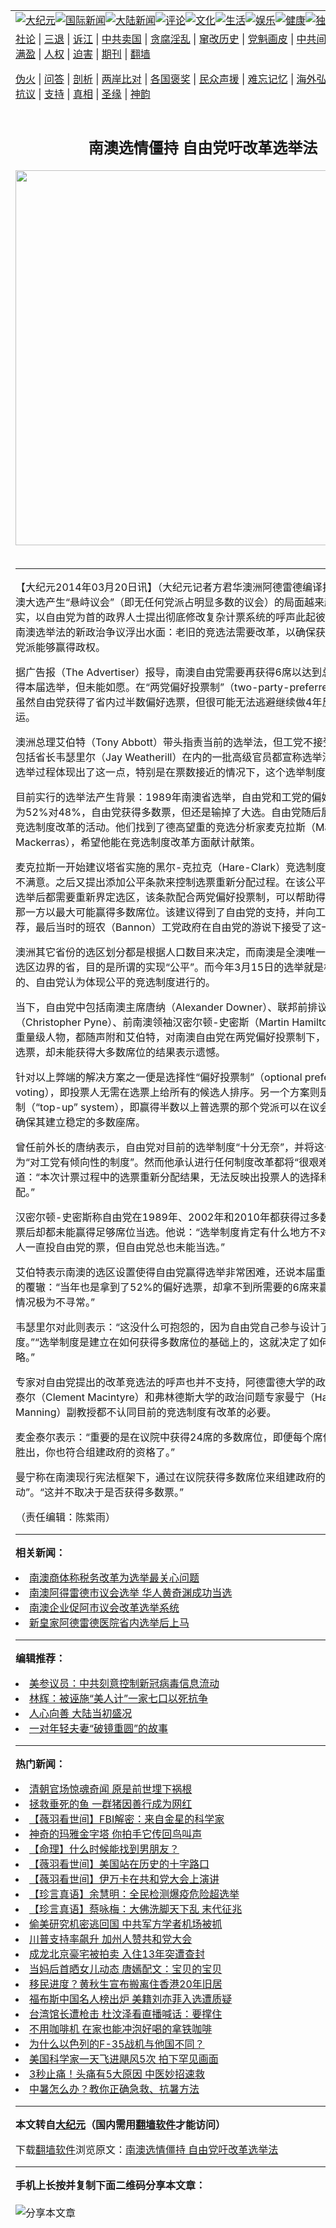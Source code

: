 <a name="1" id="1" target="_blank"></a><span id="1"></span>
<table align=center border="0"><tr><td colspan="2" VALIGN=TOP><a href="https://github.com/qysarz3954/djy/blob/master/gb/nsc413.md#1"><img src="https://raw.githubusercontent.com/qysarz3954/www/master/t/djy/1.jpg" title="大纪元"></a><a href="https://github.com/qysarz3954/djy/blob/master/gb/n24hr.md#1"><img src="https://raw.githubusercontent.com/qysarz3954/www/master/t/djy/3.jpg" title="国际新闻"></a><a href="https://github.com/qysarz3954/djy/blob/master/gb/nsc413.md#1"><img src="https://raw.githubusercontent.com/qysarz3954/www/master/t/djy/4.jpg" title="大陆新闻"></a><a href="https://github.com/qysarz3954/djy/blob/master/gb/news392.md#1"><img src="https://raw.githubusercontent.com/qysarz3954/www/master/t/djy/5.jpg" title="评论"></a><a href="https://github.com/qysarz3954/djy/blob/master/gb/news2007.md#1"><img src="https://raw.githubusercontent.com/qysarz3954/www/master/t/djy/6.jpg" title="文化"></a><a href="https://github.com/qysarz3954/djy/blob/master/gb/news2008.md#1"><img src="https://raw.githubusercontent.com/qysarz3954/www/master/t/djy/7.jpg" title="生活"></a><a href="https://github.com/qysarz3954/djy/blob/master/gb/ncyule.md#1"><img src="https://raw.githubusercontent.com/qysarz3954/www/master/t/djy/8.jpg" title="娱乐"></a><a href="https://github.com/qysarz3954/djy/blob/master/gb/nsc1002.md#1"><img src="https://raw.githubusercontent.com/qysarz3954/www/master/t/djy/9.jpg" title="健康"><a href="https://github.com/qysarz3954/djy/blob/master/gb/nf6092.md#1"><img src="https://raw.githubusercontent.com/qysarz3954/www/master/t/djy/10a.jpg" title="独家"></a><a href="https://github.com/qysarz3954/djy/blob/master/gb/nf4514.md#1"><img src="https://raw.githubusercontent.com/qysarz3954/www/master/t/djy/12a.jpg" title="头条"></a></td></tr>
<tr><td colspan="2" VALIGN=TOP><a target="_blank" href="https://github.com/qysarz3954/djy/blob/master/gb/9p.md#1">社论</a> | <a target="_blank" href="https://github.com/qysarz3954/djy/blob/master/gb/nf5657.md#1">三退</a> | <a target="_blank" href="https://github.com/qysarz3954/djy/blob/master/gb/nf6124.md#1">诉江</a> | <a target="_blank" href="https://github.com/qysarz3954/djy/blob/master/gb/nf1176117.md#1">中共卖国</a> | <a target="_blank" href="https://github.com/qysarz3954/djy/blob/master/gb/nf5773.md#1">贪腐淫乱</a> | <a target="_blank" href="https://github.com/qysarz3954/djy/blob/master/gb/nf1176115.md#1">窜改历史</a> | <a target="_blank" href="https://github.com/qysarz3954/djy/blob/master/gb/nf1176107.md#1">党魁画皮</a> | <a target="_blank" href="https://github.com/qysarz3954/djy/blob/master/gb/nf1320400.md#1">中共间谍</a> | <a target="_blank" href="https://github.com/qysarz3954/djy/blob/master/gb/nf1176114.md#1">破坏传统</a> | <a target="_blank" href="https://github.com/qysarz3954/ntdtv/blob/master/gb/prog447_1.md#1">恶贯满盈</a> | <a target="_blank" href="https://github.com/qysarz3954/djy/blob/master/gb/ncid278.md#1">人权</a> | <a target="_blank" href="https://github.com/qysarz3954/djy/blob/master/gb/nf1176111.md#1">迫害</a> | <a target="_blank" href="https://gitlab.com/szzdlab/mh-qikan/blob/master/README.md#1">期刊</a> | <a target="_blank" href="https://github.com/qysarz3954/www/blob/master/README.md?zsrh#8">翻墙</a></p><p><a target="_blank" href="https://github.com/qysarz3954/djy/blob/master/gb/nf5562.md#1">伪火</a> | <a target="_blank" href="https://github.com/qysarz3954/djy/blob/master/gb/nf4378.md#1">问答</a> | <a target="_blank" href="https://github.com/qysarz3954/djy/blob/master/gb/nf5792.md#1">剖析</a> | <a target="_blank" href="https://github.com/qysarz3954/djy/blob/master/gb/nf5735.md#1">两岸比对</a> | <a target="_blank" href="https://github.com/qysarz3954/djy/blob/master/gb/nf6119.md#1">各国褒奖</a> | <a target="_blank" href="https://github.com/qysarz3954/djy/blob/master/gb/nf6120.md#1">民众声援</a> | <a target="_blank" href="https://github.com/qysarz3954/djy/blob/master/gb/nf1188594.md#1">难忘记忆</a> | <a target="_blank" href="https://github.com/qysarz3954/djy/blob/master/gb/nf3180.md#1">海外弘传</a> | <a target="_blank" href="https://github.com/qysarz3954/djy/blob/master/gb/nf5410.md#1">万人上访</a> | <a target="_blank" href="https://github.com/qysarz3954/ntdtv/blob/master/gb/prog1530_1.md#1">和平抗议</a> | <a target="_blank" href="https://github.com/qysarz3954/djy/blob/master/gb/nf4386.md#1">支持</a> | <a target="_blank" href="https://github.com/qysarz3954/djy/blob/master/gb/nf4389.md#1">真相</a> | <a target="_blank" href="https://github.com/qysarz3954/djy/blob/master/gb/nf5790.md#1">圣缘</a> | <a target="_blank" href="https://github.com/qysarz3954/djy/blob/master/gb/nf4786.md#1">神韵</a></td></tr>
<tr><td VALIGN=TOP width="626"><h2 align=center>南澳选情僵持 自由党吁改革选举法</h2>
<img width="600" src="https://i.epochtimes.com/assets/uploads/2020/08/4970a9f30e23b8db57336db8567cacf0-320x200.jpg" />
<h6></h6>
<hr>
	<p>【大纪元2014年03月20日讯】（大纪元记者方君华澳洲阿德雷德编译报导）随着<ahref="https://github.com/qysarz3954/djy/blob/master/gb/tag/%E5%8D%97%E6%BE%B3.md#1">南澳</a>大选产生“悬峙议会”（即无任何党派占明显多数的议会）的局面越来越可能成为现实，以自由党为首的政界人士提出彻底修改复杂计票系统的呼声此起彼伏，一个针对南澳<ahref="https://github.com/qysarz3954/djy/blob/master/gb/tag/%E9%80%89%E4%B8%BE.md#1">选举</a>法的新政治争议浮出水面：老旧的竞选法需要改革，以确保获得多数选票的党派能够赢得政权。</p>
<p>据广告报（The Advertiser）报导，<ahref="https://github.com/qysarz3954/djy/blob/master/gb/tag/%E5%8D%97%E6%BE%B3.md#1">南澳</a>自由党需要再获得6席以达到总共24席以赢得本届<ahref="https://github.com/qysarz3954/djy/blob/master/gb/tag/%E9%80%89%E4%B8%BE.md#1">选举</a>，但未能如愿。在“两党偏好投票制”（two-party-preferred vote）下，虽然自由党获得了省内过半数偏好选票，但很可能无法逃避继续做4年反对党的命运。</p>
<p>澳洲总理艾伯特（Tony Abbott）带头指责当前的选举法，但工党不接受这个说法。包括省长韦瑟里尔（Jay Weatherill）在内的一批高级官员都宣称选举法没有问题，选举过程体现出了这一点，特别是在票数接近的情况下，这个选举制度十分管用。</p>
<p>目前实行的选举法产生背景：1989年南澳省选举，自由党和工党的偏好票得票结果为52%对48%，自由党获得多数票，但还是输掉了大选。自由党随后展开呼吁推行竞选制度改革的活动。他们找到了德高望重的竞选分析家麦克拉斯（Malcolm Mackerras），希望他能在竞选制度改革方面献计献策。</p>
<p>麦克拉斯一开始建议塔省实施的黑尔-克拉克（Hare-Clark）竞选制度，但自由党并不满意。之后又提出添加公平条款来控制选票重新分配过程。在该公平条款下，每次选举后都需要重新界定选区，该条款配合两党偏好投票制，可以帮助得票超过半数的那一方以最大可能赢得多数席位。该建议得到了自由党的支持，并向工党政府极力推荐，最后当时的班农（Bannon）工党政府在自由党的游说下接受了这一法案。</p>
<p>澳洲其它省份的选区划分都是根据人口数目来决定，而南澳是全澳唯一采纳定期重划选区边界的省，目的是所谓的实现“公平”。而今年3月15日的选举就是根据当时制定的、自由党认为体现公平的竞选制度进行的。</p>
<p>当下，自由党中包括南澳主席唐纳（Alexander Downer）、联邦前排议员派恩（Christopher Pyne）、前南澳领袖汉密尔顿-史密斯（Martin Hamilton-Smith）等重量级人物，都随声附和艾伯特，对南澳自由党在两党偏好投票制下，虽赢得53%的选票，却未能获得大多数席位的结果表示遗憾。</p>
<p>针对以上弊端的解决方案之一便是选择性“偏好投票制”（optional preferential voting），即投票人无需在选票上给所有的候选人排序。另一个方案则是引入“补足”机制（“top-up” system），即赢得半数以上普选票的那个党派可以在议会中增加席位来确保其建立稳定的多数座席。</p>
<p>曾任前外长的唐纳表示，自由党对目前的选举制度“十分无奈”，并将这一制度形容为“对工党有倾向性的制度”。然而他承认进行任何制度改革都将“很艰难”。他补充道：“本次计票过程中的选票重新分配结果，无法反映出投票人的选择和最后的座席分配。”</p>
<p>汉密尔顿-史密斯称自由党在1989年、2002年和2010年都获得过多数票，但最终计票后却都未能赢得足够席位当选。他说：“选举制度肯定有什么地方不对劲，尽管南澳人一直投自由党的票，但自由党总也未能当选。”</p>
<p>艾伯特表示南澳的选区设置使得自由党赢得选举非常困难，还说本届重蹈了2010年的覆辙：“当年也是拿到了52%的偏好选票，却拿不到所需要的6席来赢得多数，这种情况极为不寻常。”</p>
<p>韦瑟里尔对此则表示：“这没什么可抱怨的，因为自由党自己参与设计了这个选举制度。”“选举制度是建立在如何获得多数席位的基础上的，这就决定了如何设计竞选策略。”</p>
<p>专家对自由党提出的改革竞选法的呼声也并不支持，阿德雷德大学的政治系教授麦金泰尔（Clement Macintyre）和弗林德斯大学的政治问题专家曼宁（Haydon Manning）副教授都不认同目前的竞选制度有改革的必要。</p>
<p>麦金泰尔表示：“重要的是在议院中获得24席的多数席位，即便每个席位都只以一票胜出，你也符合组建政府的资格了。”</p>
<p>曼宁称在南澳现行宪法框架下，通过在议院获得多数席位来组建政府的条件“不可松动”。“这并不取决于是否获得多数票。”</p>
<p>（责任编辑：陈紫雨）</p>
	
<hr>


<strong>相关新闻：</strong>
<li><a href="https://github.com/qysarz3954/djy/blob/master/gb/6/2/3/n1210823.md#1">南澳商体称税务改革为选举最关心问题</a></li>
<li><a href="https://github.com/qysarz3954/djy/blob/master/gb/7/10/26/n1880129.md#1">南澳阿得雷德市议会选举  华人黄奇渊成功当选</a></li>
<li><a href="https://github.com/qysarz3954/djy/blob/master/gb/8/10/22/n2305420.md#1">南澳企业促阿市议会改革选举系统</a></li>
<li><a href="https://github.com/qysarz3954/djy/blob/master/gb/9/6/18/n2562258.md#1">新皇家阿德雷德医院省内选举后上马</a></li>
<hr>


<strong>编辑推荐：</strong>
<li><a href="https://github.com/onzhi266/djy/blob/master/gb/20/2/22/n11887949.md#1">美参议员：中共刻意控制新冠病毒信息流动</a></li>
<li><a href="https://github.com/tsiac2612/djy/blob/master/gb/19/2/16/n11049930.md#1" target="_blank">林辉：被诬施“美人计”一家七口以死抗争</a></li><li><a href="https://github.com/qysarz3954/djy/blob/master/gb/15/7/17/n4482910.md?dfh#1" target="_blank">人心向善 大陆当初盛况</a></li><li><a href="https://github.com/tsiac2612/djy/blob/master/gb/19/7/9/n11374288.md#1" target="_blank">一对年轻夫妻“破镜重圆”的故事</a></li>
<hr>

<strong>热门新闻：</strong>
<li><a href="https://github.com/vebhse3774/djy/blob/master/gb/20/8/23/n12352151.md#1">清朝官场惊魂奇闻 原是前世埋下祸根</a></li>
<li><a href="https://github.com/vebhse3774/djy/blob/master/gb/20/8/28/n12363346.md#1">拯救垂死的鱼 一群猪因善行成为网红</a></li>
<li><a href="https://github.com/vebhse3774/djy/blob/master/gb/20/8/29/n12366370.md#1">【薇羽看世间】FBI解密：来自金星的科学家</a></li>
<li><a href="https://github.com/vebhse3774/djy/blob/master/gb/20/8/26/n12358494.md#1">神奇的玛雅金字塔 你拍手它传回鸟叫声</a></li>
<li><a href="https://github.com/vebhse3774/djy/blob/master/gb/20/8/10/n12318960.md#1">【命理】什么时候能找到男朋友？</a></li>
<li><a href="https://github.com/vebhse3774/djy/blob/master/gb/20/8/31/n12370624.md#1">【薇羽看世间】美国站在历史的十字路口</a></li>
<li><a href="https://github.com/vebhse3774/djy/blob/master/gb/20/8/30/n12368686.md#1">【薇羽看世间】伊万卡在共和党大会上演讲</a></li>
<li><a href="https://github.com/vebhse3774/djy/blob/master/gb/20/8/30/n12367604.md#1">【珍言真语】余慧明：全民检测爆疫危险超选举</a></li>
<li><a href="https://github.com/vebhse3774/djy/blob/master/gb/20/8/28/n12364079.md#1">【珍言真语】蔡咏梅：大佛洗脚天下乱 末代征兆</a></li>
<li><a href="https://github.com/vebhse3774/djy/blob/master/gb/20/8/29/n12365460.md#1">偷美研究机密逃回国 中共军方学者机场被抓</a></li>
<li><a href="https://github.com/vebhse3774/djy/blob/master/gb/20/8/29/n12365540.md#1">川普支持率飙升 加州人赞共和党大会</a></li>
<li><a href="https://github.com/vebhse3774/djy/blob/master/gb/20/8/28/n12365016.md#1">成龙北京豪宅被拍卖 入住13年突遭查封</a></li>
<li><a href="https://github.com/vebhse3774/djy/blob/master/gb/20/8/30/n12368618.md#1">当妈后首晒女儿动态 唐嫣配文：宝贝的宝贝</a></li>
<li><a href="https://github.com/vebhse3774/djy/blob/master/gb/20/8/30/n12368200.md#1">移民进度？黄秋生宣布搬离住香港20年旧居</a></li>
<li><a href="https://github.com/vebhse3774/djy/blob/master/gb/20/8/27/n12362661.md#1">福布斯中国名人榜出炉 美籍刘亦菲入选遭质疑</a></li>
<li><a href="https://github.com/vebhse3774/djy/blob/master/gb/20/8/28/n12365345.md#1">台湾馆长遭枪击 杜汶泽看直播喊话：要撑住</a></li>
<li><a href="https://github.com/vebhse3774/djy/blob/master/gb/20/8/28/n12363545.md#1">不用咖啡机 在家也能冲泡好喝的拿铁咖啡</a></li>
<li><a href="https://github.com/vebhse3774/djy/blob/master/gb/20/8/30/n12367461.md#1">为什么以色列的F-35战机与他国不同？</a></li>
<li><a href="https://github.com/vebhse3774/djy/blob/master/gb/20/8/30/n12367367.md#1">美国科学家一天飞进飓风5次 拍下罕见画面</a></li>
<li><a href="https://github.com/vebhse3774/djy/blob/master/gb/20/8/28/n12365218.md#1">3秒止痛！头痛有5大原因 中医妙招速救</a></li>
<li><a href="https://github.com/vebhse3774/djy/blob/master/gb/20/8/26/n12359603.md#1">中暑怎么办？教你正确急救、抗暑方法</a></li>
<hr>

<strong>本文转自<a href="https://www.epochtimes.com">大纪元</a>（国内需用<a href="https://github.com/qysarz3954/www/blob/master/README.md#8">翻墙软件</a>才能访问）</strong><p>下载<a href="https://github.com/qysarz3954/www/blob/master/README.md#8">翻墙软件</a>浏览原文：<a href="https://www.epochtimes.com/gb/14/3/20/n4110686.htm">南澳选情僵持 自由党吁改革选举法</a></p><hr>

<strong>手机上长按并复制下面二维码分享本文章：</strong><br><br><img src="http://www.szzd.org/v.php?action=qrcode&url=https://github.com/qysarz3954/djy/blob/master/gb/14/3/20/n4110686.md%231" title="分享本文章"></td><td VALIGN=TOP><a href="https://github.com/qysarz3954/djy/blob/master/gb/16/1/21/n4622075.md?dfh#1" target="_blank"><img src="https://raw.githubusercontent.com/qysarz3954/djy/master/gb/300/wei-f1.jpg" title="中共的伪火骗局"  alt="中共的伪火骗局"></a><br><a href="https://github.com/qysarz3954/www/blob/master/README.md?dfh#9" target="_blank"><img src="https://raw.githubusercontent.com/qysarz3954/djy/master/gb/300/yong-h.jpg" title="永恒的见证"  alt="永恒的见证"></a><br><a href="https://github.com/qysarz3954/djy/blob/master/gb/13/9/29/n3974789.md?dfh#1" target="_blank"><img src="https://raw.githubusercontent.com/qysarz3954/djy/master/gb/300/shang-lnz.jpg" title="善良女子被中共投男牢"  alt="善良女子被中共投男牢"></a><br><a href="https://github.com/qysarz3954/djy/blob/master/gb/16/3/16/n4663449.md?dfh#1" target="_blank"><img src="https://raw.githubusercontent.com/qysarz3954/djy/master/gb/300/huo-z3.jpg" title="警卫目击活摘器官"  alt="警卫目击活摘器官"></a><br><a href="https://github.com/qysarz3954/djy/blob/master/gb/16/8/7/n8177641.md?dfh#1" target="_blank"><img src="https://raw.githubusercontent.com/qysarz3954/djy/master/gb/300/huo-z4.jpg" title="证人描述活摘恐怖"  alt="证人描述活摘恐怖"></a><br><a href="https://github.com/qysarz3954/djy/blob/master/gb/10/4/19/n2881569.md?dfh#1" target="_blank"><img src="https://raw.githubusercontent.com/qysarz3954/djy/master/gb/300/huo-z1.jpg" title="揭开活摘器官黑幕"  alt="揭开活摘器官黑幕"></a><br><a href="https://github.com/qysarz3954/djy/blob/master/gb/10/11/7/n3077476.md?dfh#1" target="_blank"><img src="https://raw.githubusercontent.com/qysarz3954/djy/master/gb/300/ma-ks.jpg" title="马克思的成魔之路"  alt="马克思的成魔之路"></a><br><a href="https://github.com/qysarz3954/djy/blob/master/gb/14/6/9/n4173977.md?dfh#1" target="_blank"><img src="https://raw.githubusercontent.com/qysarz3954/djy/master/gb/300/chang-zs.jpg" title="藏字石 蕴天机"  alt="藏字石 蕴天机"></a><br><a href="https://github.com/qysarz3954/djy/blob/master/gb/18/5/10/n10381511.md?dfh#1" target="_blank"><img src="https://raw.githubusercontent.com/qysarz3954/djy/master/gb/300/st1.jpg" title="关注3亿人三退"  alt="关注3亿人三退"></a><br><a href="https://github.com/qysarz3954/djy/blob/master/gb/18/3/21/n10237682.md?dfh#1" target="_blank"><img src="https://raw.githubusercontent.com/qysarz3954/djy/master/gb/300/jie-t.jpg" title="解体中共复兴中华"  alt="解体中共复兴中华"></a><br><a href="https://github.com/qysarz3954/djy/blob/master/gb/9/2/9/n2422991.md?dfh#1" target="_blank"><img src="https://raw.githubusercontent.com/qysarz3954/djy/master/gb/300/gao-zs.jpg" title="中共迫害良心律师"  alt="中共迫害良心律师"></a><br><a href="https://github.com/qysarz3954/djy/blob/master/gb/18/12/9/n10900044.md?dfh#1" target="_blank"><img src="https://raw.githubusercontent.com/qysarz3954/djy/master/gb/300/sj1.jpg" title="303万人举报江泽民"  alt="303万人举报江泽民"></a><br><a href="https://github.com/qysarz3954/djy/blob/master/gb/18/8/28/n10672014.md?dfh#1" target="_blank"><img src="https://raw.githubusercontent.com/qysarz3954/djy/master/gb/300/sj2.jpg" title="这些官员为何起诉江泽民"  alt="这些官员为何起诉江泽民"></a><br><a href="https://github.com/qysarz3954/djy/blob/master/gb/8/12/18/n2367165.md?dfh#1" target="_blank"><img src="https://raw.githubusercontent.com/qysarz3954/djy/master/gb/300/liangan.jpg" title="海峡两岸的强烈对比"  alt="海峡两岸的强烈对比"></a><br><a href="https://github.com/qysarz3954/djy/blob/master/gb/15/12/10/n4593139.md?dfh#1" target="_blank"><img src="https://raw.githubusercontent.com/qysarz3954/djy/master/gb/300/jia-ndzl.jpg" title="加拿大总理的贺信"  alt="加拿大总理的贺信"></a><br><a href="https://github.com/qysarz3954/djy/blob/master/gb/11/6/17/n3289382.md?dfh#1" target="_blank"><img src="https://raw.githubusercontent.com/qysarz3954/djy/master/gb/300/xiao-wd.jpg" title="探寻真相兼听则明"  alt="探寻真相兼听则明"></a><br><a href="https://github.com/qysarz3954/djy/blob/master/gb/18/10/27/n10812623.md?dfh#1" target="_blank"><img src="https://raw.githubusercontent.com/qysarz3954/djy/master/gb/300/yindu.jpg" title="印度媒体报道东方"  alt="印度媒体报道东方"></a><br><a href="https://github.com/qysarz3954/djy/blob/master/gb/18/6/9/n10469652.md?dfh#1" target="_blank"><img src="https://raw.githubusercontent.com/qysarz3954/djy/master/gb/300/xie-j.jpg" title="不一样的海外校园"  alt="不一样的海外校园"></a><br><a href="https://github.com/qysarz3954/djy/blob/master/gb/7/4/5/n1669415.md?dfh#1" target="_blank"><img src="https://raw.githubusercontent.com/qysarz3954/djy/master/gb/300/li-up.jpg" title="从大师到徒弟的传奇"  alt="从大师到徒弟的传奇"></a><br><a href="https://github.com/qysarz3954/djy/blob/master/gb/17/5/26/n9191512.md?dfh#1" target="_blank"><img src="https://raw.githubusercontent.com/qysarz3954/djy/master/gb/300/zfl2.jpg" title="亿万人与东方一本奇书"  alt="亿万人与东方一本奇书"></a><br><a href="https://github.com/qysarz3954/djy/blob/master/gb/13/11/27/n4020290.md?dfh#1" target="_blank"><img src="https://raw.githubusercontent.com/qysarz3954/djy/master/gb/300/zhen-h.jpg" title="大陆见不到的震撼场面"  alt="大陆见不到的震撼场面"></a><br><a href="https://github.com/qysarz3954/djy/blob/master/gb/15/7/17/n4482910.md?dfh#1" target="_blank"><img src="https://raw.githubusercontent.com/qysarz3954/djy/master/gb/300/dalu-sk.jpg" title="人心向善 大陆当初盛况"  alt="人心向善 大陆当初盛况"></a><br><a href="https://github.com/qysarz3954/djy/blob/master/gb/19/1/5/n10955468.md?dfh#1" target="_blank"><img src="https://raw.githubusercontent.com/qysarz3954/djy/master/gb/300/zfl1.jpg" title="追寻真理 这书讲什么"  alt="追寻真理 这书讲什么"></a><br><a href="https://github.com/qysarz3954/www/blob/master/README.md?dfh#1" target="_blank"><img src="https://raw.githubusercontent.com/qysarz3954/djy/master/gb/300/fq1.jpg" title="下载免费翻墙软件"  alt="下载免费翻墙软件"></a><br></td></tr></table>
